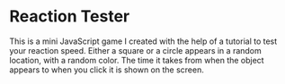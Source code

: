 # Reaction Tester

This is a mini JavaScript game I created with the help of a tutorial to test your reaction speed. Either a square or a circle appears in a random location, with a random color. The time it takes from when the object appears to when you click it is shown on the screen.
